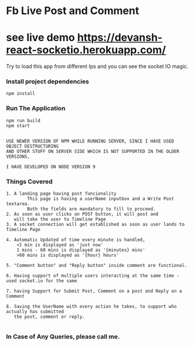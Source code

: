 # Fb Live Post and Comment

# see live demo https://devansh-react-socketio.herokuapp.com/
Try to load this app from different Ips and you can see the socket IO magic.


### Install project dependencies
```
npm install
```

### Run The Application
```
npm run build
npm start


USE NEWER VERSION OF NPM WHILE RUNNING SERVER, SINCE I HAVE USED OBJECT DESTRUCTURING
AND OTHER STUFF ON SERVER SIDE WHICH IS NOT SUPPORTED IN THE OLDER VERSIONS, 

I HAVE DEVELOPED ON NODE VERSION 9
```

### Things Covered
```
1. A landing page having post funcionality 
		This page is having a userName inputbox and a Write Post textarea.
		Both the fields are mandatory to fill to proceed.
2. As soon as user clicks on POST button, it will post and 
   will take the user to Timeline Page
3. A socket connection will get established as soon as user lands to Timeline Page

4. Automatic Updated of time every minute is handled,
	<1 min is displayed as 'just now'
	1 mins - 60 mins is displayed as '{minutes} mins'
	>60 mins is displayed as '{hour} hours'

5. "Comment button" and "Reply button" inside comment are functional.

6. Having support of multiple users interacting at the same time - used socket.io for the same

7. having Support for Submit Post, Comment on a post and Reply on a Comment

8. Saving the UserName with every action he takes, to support who actually has submitted
   the post, comment or reply.


```
### In Case of Any Queries, please call me.
